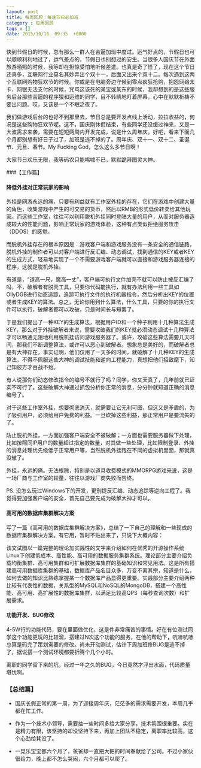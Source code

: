 ```yaml
---
layout: post
title: 每周回顾：每逢节日必加班
category : 每周回顾 
tags : []
date: 2015/10/16  09:35  +0800
---
```


快到节假日的时候，总有那么一群人在苦逼加班中度过。运气好点的，节假日也可以顺顺利利地过了，运气差点的，节假日也别想过的安生。当很多人国庆节在外面旅游晒照的时候，我等却在担惊受怕地听候差遣。也真是奇了怪了，现在这个节日还真多，互联网行业莫名其妙弄出个双十一，后面又出来个双十二。每次遇到这两个互联网购物狂欢节的时候。你或是在电脑旁边守候到零点疯狂抢购，抱怨网络太卡，网银无法支付的时候，咒骂这该死的某宝或某东的时候，我却想到的是这些服务后台那些苦逼的程序猿和运维的同学，目不转睛地盯着屏幕，心中在默默祈祷不要出问题。哎，又该是一个不眠之夜了。

我们做游戏后台的也好不到那里去，节日总是要开发点线上活动，拉拉收益的，何况是这些购物狂欢节呢。这不，国庆刚休假结束，有些同学还没缓过神来，又是一大波需求来袭，需要在短短两周内开发完成，说是什么周年庆。好吧，看来下面几个月都别想有好日子过了，加班是逃不掉的了。周年庆、双十一、双十二、圣诞节、元旦、春节。My Fucking God，怎么这么多节日啊！

大家节日欢乐无限，我等码农只能唏嘘不已，默默跪拜图灵大神。

<!--more-->

###【工作篇】

#### 降低外挂对正常玩家的影响

外挂是网游永远的痛，只要有利益就有工作室外挂的存在，它们在游戏中创建大量的角色，收集游戏中产生的可交易的货币，然后以RMB的形式低价转卖给其他玩家。而这些工作室，往往可以利用脱机外挂同时登陆大量的用户，从而对服务器造成较大的性能问题，影响正常玩家的游戏体验，这种有点类似拒绝服务攻击（DDOS）的感觉。

而脱机外挂存在的根本原因是：游戏客户端和游戏服务没有一条安全的通信链路，脱机外挂的制作者可以对客户端进行反汇编、动态调试，找到通信的KEY或者KEY的生成方式，轻易地实现了一个不需要游戏客户端就可以直接和游戏服务器连接的程序，这就是脱机外挂。

有道是，“道高一尺，魔高一丈”，客户端可执行文件加壳不就可以防止被反汇编了吗，不，破解者有脱壳工具，只要你代码能执行，就有办法利用一些工具如OllyDGB进行动态追踪，追踪可执行文件的执行机器指令，然后分析出KEY的位置或者生成KEY的算法。总之，无论你用到什么算法，什么工具，只要的你的执行文件可以执行，破解者都可以攻破，只是时间长与短罢了。

于是我们提出了一种KEY的生成算法，根据用户ID和一个种子利用十几种算法生成KEY，那么对于外挂破解者来说，需要攻破我们的KEY就必须动态调试十几种算法才可以畅通无阻地利用脱机挂访问游戏服务器了。或许，攻破这些算法需要几天时间，那我们不断调整算法，或许可以恶心到破解者。想象总是美好的，而破解者总是有大神存在，事实证明，他们仅用了一天多的时间，就破解了十几种KEY的生成算法，不得不佩服这些大神的调试技能和逆向工程能力，真想把他们招致麾下，知己知彼方才百战不殆。

有人说那你们动态修改指令的编号不就行了吗？同学，你又天真了，几年前就已证实不可行了。这些破解大神通过抓包分析你正常的消息，分分钟就知道正确的消息编号了。

对于这些工作室外挂，想要彻底消灭，就需要让它无利可图，但这又是矛盾的，为了吸引用户，必须给用户免费的利益。一旦砍掉这些利益，那正常用户是要流失的了。

防止脱机外挂，一方面加强客户端安全不被破解；一方面也需要服务器做下处理，比如按照同IP用户的数量超过指定的数量，对其做一些处理，比如限制登录、外挂的消息处理优先级低于正常用户等，当然脱机外挂跑在不同的虚拟机里面，那就真没辙了。

外挂，永远的痛。无法根除，特别是以道具收费模式的MMORPG游戏来说，这是一场厂商与工作室的较量，往往以游戏厂商失败而告终。

PS. 没怎么玩过Windows下的开发，更别提反汇编、动态追踪等逆向工程了。我觉得要加强客户端的安全，首先自己要先成为破解大神才可以。


#### 高可用的数据库集群解决方案

写了一篇《高可用的数据库集群解决方案》，总结了一下自己的理解和一些现成的数据库集群解决方案。有它用，暂时不贴出来了，只说下大概内容：

该文试图以一篇完整的理论加实践性的文字来介绍如何在优秀的开源操作系统Linux下创建低成本、高性能、高可用的数据服务集群系统。理论部分主要介绍负载均衡集群、高可用集群和可扩展数据库集群的基础知识和常见用法。这是所有搭建高可用数据库集群的基础，数据库产品名目众多，万变不离其宗，知道是什么，如何去做的知识比熟练掌握某一个数据库产品显得更重要。实践部分主要介绍两种比较有代表性的数据，关系型的MySQL和NoSQL的MongoDB，搭建一个高性能、高可用、高扩展性的数据库集群，以满足比较高QPS（每秒查询次数）和扩展需求。

#### 功能开发、BUG修改

4-5W行的功能代码，要在里面做优化，这是件非常痛苦的事情。好在有位测试同学这个功能更玩的比较溜，搭建过N次这个功能的服务，在他的帮助下，吭哧吭哧总算是码完了策划需要的修改。尚未开动测试，估计下周加班修BUG是逃不掉了，据说搭一个测试环境都要折腾个几个小时。

离职的同学留下来的坑，经过一年之久的BUG，今日竟然才浮出水面，代码质量堪忧啊。


### 【总结篇】

- 国庆长假正常的第一周，为了迎接周年庆，茫茫多的需求需要开发，本周几乎都在忙工作。

- 作为一个技术小领导，需要抽一些时间多给大家分享，技术氛围很重要。实在是精力有限，该坚持的却没坚持下来，再加上团队不稳定，离职率比较高，这个心劲给耗没了。

- 一晃乐宝宝都六个月了，爸爸却一直把大把的时间奉献给了公司。不过小家伙很给力，晚上都不怎么哭闹，六个月都可以爬了。

